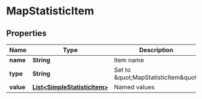 

# MapStatisticItem

## Properties

Name | Type | Description | Notes
------------ | ------------- | ------------- | -------------
**name** | **String** | Item name |  [optional]
**type** | **String** | Set to \&quot;MapStatisticItem\&quot; |  [optional]
**value** | [**List&lt;SimpleStatisticItem&gt;**](SimpleStatisticItem.md) | Named values |  [optional]



